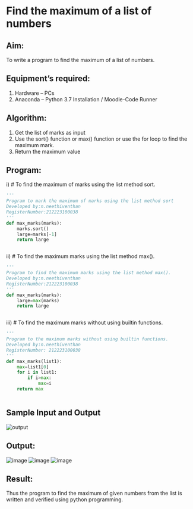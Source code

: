 # Find the maximum of a list of numbers
## Aim:
To write a program to find the maximum of a list of numbers.
## Equipment’s required:
1.	Hardware – PCs
2.	Anaconda – Python 3.7 Installation / Moodle-Code Runner
## Algorithm:
1.	Get the list of marks as input
2.	Use the sort() function or max() function or use the for loop to find the maximum mark.
3.	Return the maximum value
## Program:

i)	# To find the maximum of marks using the list method sort.
```Python
''' 
Program to mark the maximum of marks using the list method sort
Developed by:n.neethiventhan 
RegisterNumber:212223100038 
'''
def max_marks(marks):
    marks.sort()
    large=marks[-1]
    return large



```

ii)	# To find the maximum marks using the list method max().
```Python
''' 
Program to find the maximum marks using the list method max().
Developed by:n.neethiventhan 
RegisterNumber:212223100038
'''
def max_marks(marks):
    large=max(marks)
    return large



```

iii) # To find the maximum marks without using builtin functions.
```Python
''' 
Program to the maximum marks without using builtin functions.
Developed by:n.neethiventhan 
RegisterNumber: 212223100038
'''
def max_marks(list1):
    max=list1[0]
    for i in list1:
        if i>max:
            max=i
    return max        



```
## Sample Input and Output
![output](./img/max_marks1.jpg) 

## Output:
![image](https://github.com/Neethiventhan123/FindMaximum/assets/148514848/4c44191c-c00e-4a17-b5b2-e85ebb4a5390)
![image](https://github.com/Neethiventhan123/FindMaximum/assets/148514848/1f14f53f-4fd5-49db-b90e-4be220c70fea)
![image](https://github.com/Neethiventhan123/FindMaximum/assets/148514848/c9c2e971-260d-4677-8308-37babc11d894)



## Result:
Thus the program to find the maximum of given numbers from the list is written and verified using python programming.
